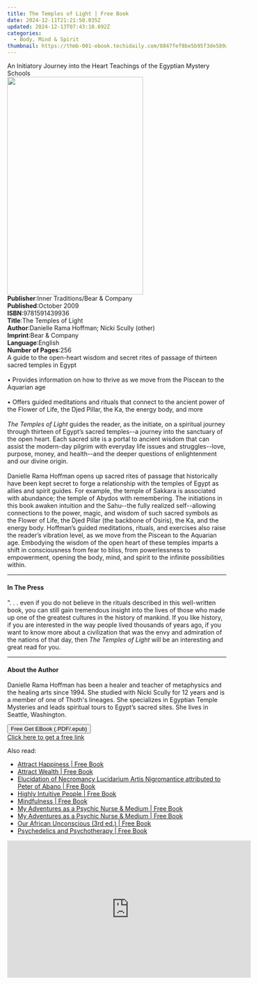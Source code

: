 ```yaml
---
title: The Temples of Light | Free Book
date: 2024-12-11T21:21:50.035Z
updated: 2024-12-13T07:43:10.692Z
categories:
  - Body, Mind & Spirit
thumbnail: https://thmb-001-ebook.techidaily.com/8847fef8be5b95f3de589a0ad412a3e79b61d3c88e7e863cebe15c9a7ba6b448.jpg
---
```

<main id="book-container">
  <div class="flex flex-col">
    <div class="book-brief flex-1 py-6 px-4 sm:p-6 md:py-10 md:px-8">
      <!-- brief-->
      <div class="book-brief-main">
        An Initiatory Journey into the Heart Teachings of the Egyptian Mystery
        Schools
      </div>
    </div>
    <div
      class="book-meta-info flex-1 grid gap-4 col-start-1 col-end-3 row-start-1 sm:mb-6 sm:grid-cols-4 lg:gap-6 lg:col-start-2 lg:row-end-6 lg:row-span-6 lg:mb-0"
    >
      <div
        class="book-meta-info-left place-content-center mt-4 p-4 text-sm leading-6 col-start-2 col-span-2 dark:text-slate-400"
      >
        <img
          class="w-full h-500 object-cover rounded-lg sm:h-255 sm:col-span-2 lg:col-span-full"
          src="https://img-001-ebook.techidaily.com/6f7be228eea3d49d62366c0d0cb8d1eb8560ae32f22806f72e1d3eb1731e57a5.jpg"
          alt=""
          width="312"
          height="500"
        />
      </div>
      <div
        class="book-meta-info-right mt-2 col-start-1 row-start-2 col-span-3 self-center"
      >
        <!-- meta data  -->
        <div class="flex flex-col px-4 md:px-8">
          <div class="flex-1">
            <strong>Publisher</strong>:<span class="px-2"
              >Inner Traditions/Bear &amp; Company</span
            >
          </div>
          <div class="flex-1">
            <strong>Published</strong>:<span class="px-2">October 2009</span>
          </div>
          <div class="flex-1">
            <strong>ISBN</strong>:<span class="px-2">9781591439936</span>
          </div>
          <div class="flex-1">
            <strong>Title</strong>:<span class="px-2"
              >The Temples of Light</span
            >
          </div>
          <div class="flex-1">
            <strong>Author</strong>:<span class="px-2"
              >Danielle Rama Hoffman; Nicki Scully (other)</span
            >
          </div>
          <div class="flex-1">
            <strong>Imprint</strong>:<span class="px-2"
              >Bear &amp; Company</span
            >
          </div>
          <div class="flex-1">
            <strong>Language</strong>:<span class="px-2">English</span>
          </div>
          <div class="flex-1">
            <strong>Number of Pages</strong>:<span class="px-2">256</span>
          </div>
        </div>
      </div>
    </div>
    <div class="book-description flex-1 py-6 px-4 sm:p-6 md:py-10 md:px-8">
      <div class="book-description-main">
        <div accordion-content="" id="description">
          A guide to the open-heart wisdom and secret rites of passage of
          thirteen sacred temples in Egypt <br />
          <br />• Provides information on how to thrive as we move from the
          Piscean to the Aquarian age <br />
          <br />• Offers guided meditations and rituals that connect to the
          ancient power of the Flower of Life, the Djed Pillar, the Ka, the
          energy body, and more <br />
          <br /><i>The Temples of Light</i> guides the reader, as the initiate,
          on a spiritual journey through thirteen of Egypt’s sacred temples--a
          journey into the sanctuary of the open heart. Each sacred site is a
          portal to ancient wisdom that can assist the modern-day pilgrim with
          everyday life issues and struggles--love, purpose, money, and
          health--and the deeper questions of enlightenment and our divine
          origin. <br />
          <br />Danielle Rama Hoffman opens up sacred rites of passage that
          historically have been kept secret to forge a relationship with the
          temples of Egypt as allies and spirit guides. For example, the temple
          of Sakkara is associated with abundance; the temple of Abydos with
          remembering. The initiations in this book awaken intuition and the
          Sahu--the fully realized self--allowing connections to the power,
          magic, and wisdom of such sacred symbols as the Flower of Life, the
          Djed Pillar (the backbone of Osiris), the Ka, and the energy body.
          Hoffman’s guided meditations, rituals, and exercises also raise the
          reader’s vibration level, as we move from the Piscean to the Aquarian
          age. Embodying the wisdom of the open heart of these temples imparts a
          shift in consciousness from fear to bliss, from powerlessness to
          empowerment, opening the body, mind, and spirit to the infinite
          possibilities within.
        </div>
        <div class="accordion-fader"></div>
      </div>
    </div>
    <div class="book-excerpts flex-1 py-6 px-4 sm:p-6 md:py-10 md:px-8">
      <!-- excerpts-->
      <div class="book-excerpts-main">
        <hr />
        <h4 class="placeholder placeholder-heading">
          <span>In The Press</span>
        </h4>
        <p>
          ". . . even if you do not believe in the rituals described in this
          well-written book, you can still gain tremendous insight into the
          lives of those who made up one of the greatest cultures in the history
          of mankind. If you like history, if you are interested in the way
          people lived thousands of years ago, if you want to know more about a
          civilization that was the envy and admiration of the nations of that
          day, then <i>The Temples of Light</i> will be an interesting and great
          read for you.
        </p>
      </div>
    </div>
    <div class="book-about-author flex-1 py-6 px-4 sm:p-6 md:py-10 md:px-8">
      <!-- about author-->
      <div class="book-main-author-main">
        <hr />
        <h4 class="placeholder placeholder-heading">
          <span>About the Author</span>
        </h4>
        <p>
          Danielle Rama Hoffman has been a healer and teacher of metaphysics and
          the healing arts since 1994. She studied with Nicki Scully for 12
          years and is a member of one of Thoth's lineages. She specializes in
          Egyptian Temple Mysteries and leads spiritual tours to Egypt’s sacred
          sites. She lives in Seattle, Washington.
        </p>
      </div>
    </div>
    <div class="book-free-get flex-1 py-6 px-4 sm:p-6 md:py-10 md:px-8">
      <button
        id="btn-free-get"
        class="bg-blue-500 hover:bg-blue-700 text-white font-bold py-2 px-4 rounded"
      >
        Free Get EBook (.PDF/.epub)
      </button>
      <div id="countdown-display" class="px-2 text-lg mt-2"></div>
      <a
        id="free-link"
        class="hidden bg-blue-500 hover:bg-blue-700 text-white font-bold py-2 px-4 rounded"
        href="https://www.ebooks.com/en-us/book/95782544/the-temples-of-light/danielle-rama-hoffman/"
        target="_blank"
        >Click here to get a free link</a
      >
    </div>
    <script>
      let countdownTime = 0;
      let countdownInterval = null;
      document
        .getElementById('btn-free-get')
        .addEventListener('click', startCountdown);
      function startCountdown() {
        countdownTime = new Date().getTime() + 60000 * 3;
        countdownInterval = setInterval(updateCountdown, 1000);
        document.getElementById('btn-free-get').disabled = true;
        document
          .getElementById('btn-free-get')
          .classList.add('bg-gray-500', 'cursor-not-allowed');
      }
      function updateCountdown() {
        let currentTime = new Date().getTime();
        let timeLeft = countdownTime - currentTime;
        let secondsLeft = Math.floor(timeLeft / 1000);
        document.getElementById('countdown-display').innerHTML =
          `Remaining time: ${secondsLeft} seconds.`;
        if (secondsLeft <= 0) {
          clearInterval(countdownInterval);
          document.getElementById('btn-free-get').classList.add('hidden');
          document.getElementById('free-link').classList.remove('hidden');
          document.getElementById('countdown-display').innerHTML = '';
        }
      }
    </script>
  </div>
</main>

<ins class="adsbygoogle"
      style="display:block"
      data-ad-client="ca-pub-7571918770474297"
      data-ad-slot="8358498916"
      data-ad-format="auto"
      data-full-width-responsive="true"></ins>
    

<span class="atpl-alsoreadstyle">Also read:</span>
<div><ul>
<li><a href="https://novels-ebooks.techidaily.com/210233071-9781612834702-attract-happiness/"><u>Attract Happiness | Free Book</u></a></li>
<li><a href="https://novels-ebooks.techidaily.com/210233070-9781612834719-attract-wealth/"><u>Attract Wealth | Free Book</u></a></li>
<li><a href="https://novels-ebooks.techidaily.com/210233068-9780892546916-elucidation-of-necromancy-lucidarium-artis-nigromantice-attributed-to-peter-of-abano/"><u>Elucidation of Necromancy Lucidarium Artis Nigromantice attributed to Peter of Abano | Free Book</u></a></li>
<li><a href="https://novels-ebooks.techidaily.com/210232960-9788293791409-highly-intuitive-people/"><u>Highly Intuitive People | Free Book</u></a></li>
<li><a href="https://novels-ebooks.techidaily.com/210233013-9780744041538-mindfulness/"><u>Mindfulness | Free Book</u></a></li>
<li><a href="https://novels-ebooks.techidaily.com/210232963-9781734514674-my-adventures-as-a-psychic-nurse-medium/"><u>My Adventures as a Psychic Nurse & Medium | Free Book</u></a></li>
<li><a href="https://novels-ebooks.techidaily.com/210232964-9781734514698-my-adventures-as-a-psychic-nurse-medium/"><u>My Adventures as a Psychic Nurse & Medium | Free Book</u></a></li>
<li><a href="https://novels-ebooks.techidaily.com/210232469-9781644113974-our-african-unconscious-3rd-ed/"><u>Our African Unconscious (3rd ed.) | Free Book</u></a></li>
<li><a href="https://novels-ebooks.techidaily.com/210232471-9781644113332-psychedelics-and-psychotherapy/"><u>Psychedelics and Psychotherapy | Free Book</u></a></li>
</ul></div>

<!-- affiliate ads begin -->
<iframe width="560" height="315" src="https://www.youtube.com/embed/omWG4u39lmE?si=yk1AEo_gzDpGjYbl" title="YouTube video player" frameborder="0" allow="accelerometer; autoplay; clipboard-write; encrypted-media; gyroscope; picture-in-picture; web-share" referrerpolicy="strict-origin-when-cross-origin" allowfullscreen></iframe>
<!-- affiliate ads end -->

